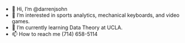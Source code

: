 - 👋 Hi, I’m @darrenjsohn
- 👀 I’m interested in sports analytics, mechanical keyboards, and video games.
- 🌱 I’m currently learning Data Theory at UCLA.
- 📫 How to reach me (714) 658-5114

<!---
darrenjsohn/darrenjsohn is a ✨ special ✨ repository because its `README.md` (this file) appears on your GitHub profile.
You can click the Preview link to take a look at your changes.
--->
